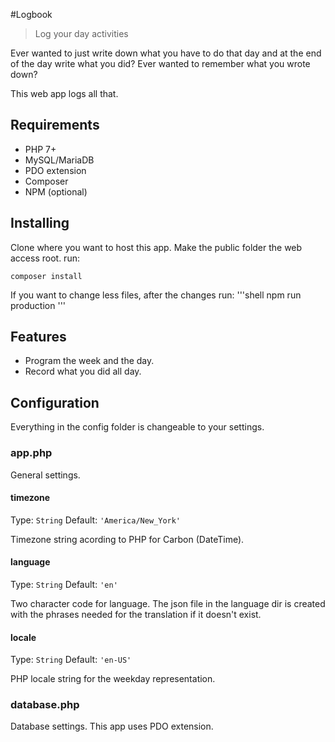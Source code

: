 #Logbook
> Log your day activities

Ever wanted to just write down what you have to do that day and at the end of the day write what you did?
Ever wanted to remember what you wrote down?

This web app logs all that.

## Requirements

* PHP 7+
* MySQL/MariaDB
* PDO extension
* Composer
* NPM (optional)

## Installing

Clone where you want to host this app.
Make the public folder the web access root.
run:
```shell
composer install
```

If you want to change less files, after the changes run:
'''shell
npm run production
'''

## Features

* Program the week and the day.
* Record what you did all day.

## Configuration

Everything in the config folder is changeable to your settings.

### app.php

General settings.

#### timezone
Type: `String`
Default: `'America/New_York'`

Timezone string acording to PHP for Carbon (DateTime).

#### language
Type: `String`
Default: `'en'`

Two character code for language. The json file in the language dir is created with the phrases needed for the translation if it doesn't exist.

#### locale
Type: `String`
Default: `'en-US'`

PHP locale string for the weekday representation.

### database.php

Database settings. This app uses PDO extension.
